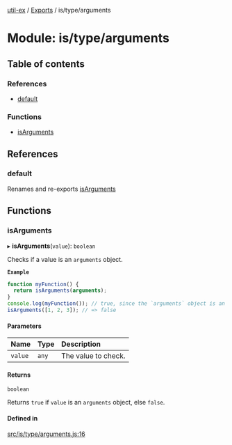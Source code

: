 [util-ex](../README.md) / [Exports](../modules.md) / is/type/arguments

# Module: is/type/arguments

## Table of contents

### References

- [default](is_type_arguments.md#default)

### Functions

- [isArguments](is_type_arguments.md#isarguments)

## References

### default

Renames and re-exports [isArguments](is_type_arguments.md#isarguments)

## Functions

### isArguments

▸ **isArguments**(`value`): `boolean`

Checks if a value is an `arguments` object.

**`Example`**

```js
function myFunction() {
  return isArguments(arguments);
}
console.log(myFunction()); // true, since the `arguments` object is an instance of `Arguments`
isArguments([1, 2, 3]); // => false
```

#### Parameters

| Name | Type | Description |
| :------ | :------ | :------ |
| `value` | `any` | The value to check. |

#### Returns

`boolean`

Returns `true` if `value` is an `arguments` object, else `false`.

#### Defined in

[src/is/type/arguments.js:16](https://github.com/snowyu/util-ex.js/blob/61a93bc/src/is/type/arguments.js#L16)
